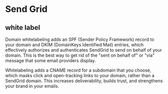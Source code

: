 # Send Grid

## white label
Domain whitelabeling adds an SPF (Sender Policy Framework) record to your domain and DKIM (DomainKeys Identified Mail) entries, which effectively authorizes and authenticates SendGrid to send on behalf of your domain. This is the best way to get rid of the "sent on behalf of" or "via" message that some email providers display.

Whitelabeling adds a CNAME record for a subdomain that you choose, which masks click and open-tracking links to your domain, rather than a SendGrid domain. This increases deliverability, builds trust, and strengthens your brand in your emails.
